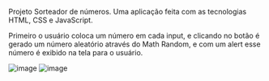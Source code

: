 Projeto Sorteador de números. Uma aplicação feita com as tecnologias HTML, CSS e JavaScript.

Primeiro o usuário coloca um número em cada input, e clicando no botão é gerado um número aleatório através do Math Random, e com um alert esse número é exibido na tela para o usuário.

![image](https://github.com/rafaelepsouza/PROJETO---Sorteador-de-n-meros/assets/132941947/3d0fdce2-27f8-4ea5-8564-9986f019ab27)
![image](https://github.com/rafaelepsouza/PROJETO---Sorteador-de-n-meros/assets/132941947/4557917e-bbac-484e-9add-48526e715cb2)

